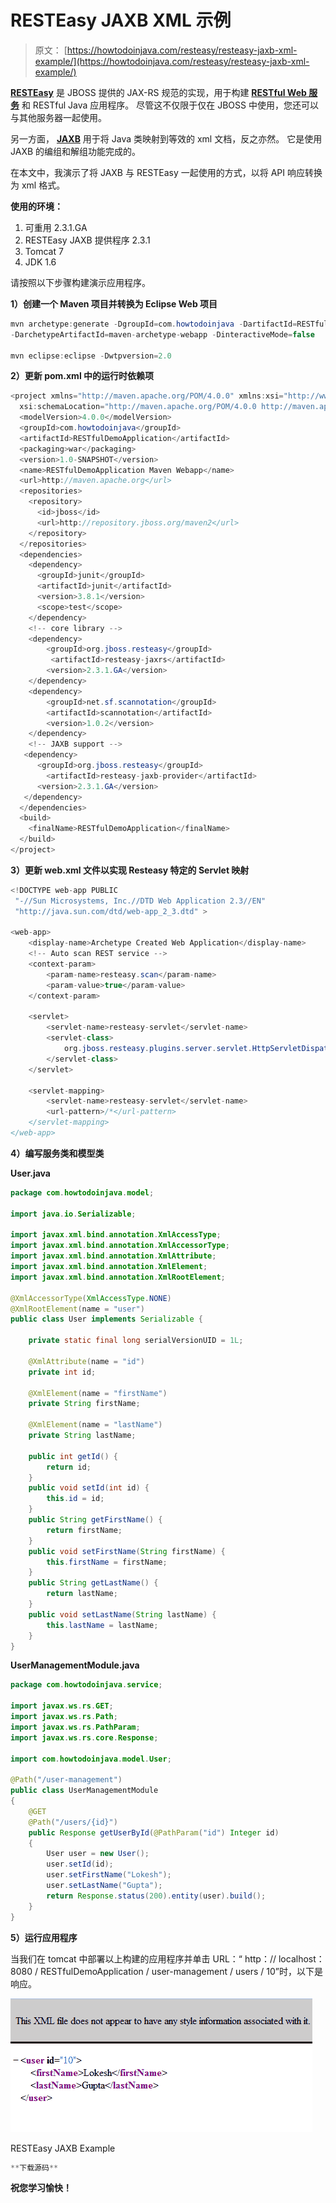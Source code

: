 # RESTEasy JAXB XML 示例

> 原文： [https://howtodoinjava.com/resteasy/resteasy-jaxb-xml-example/](https://howtodoinjava.com/resteasy/resteasy-jaxb-xml-example/)

[**RESTEasy**](http://resteasy.jboss.org/ "resteasy") 是 JBOSS 提供的 JAX-RS 规范的实现，用于构建 **[RESTful Web 服务](//howtodoinjava.com/restful-web-service/ "RESTEasy tutorials")** 和 RESTful Java 应用程序。 尽管这不仅限于仅在 JBOSS 中使用，您还可以与其他服务器一起使用。

另一方面， **[JAXB](https://en.wikipedia.org/wiki/Java_Architecture_for_XML_Binding "jaxb")** 用于将 Java 类映射到等效的 xml 文档，反之亦然。 它是使用 JAXB 的编组和解组功能完成的。

在本文中，我演示了将 JAXB 与 RESTEasy 一起使用的方式，以将 API 响应转换为 xml 格式。

**使用的环境：**

1.  可重用 2.3.1.GA
2.  RESTEasy JAXB 提供程序 2.3.1
3.  Tomcat 7
4.  JDK 1.6

请按照以下步骤构建演示应用程序。

**1）创建一个 Maven 项目并转换为 Eclipse Web 项目**

```java
mvn archetype:generate -DgroupId=com.howtodoinjava -DartifactId=RESTfulDemoApplication 
-DarchetypeArtifactId=maven-archetype-webapp -DinteractiveMode=false

mvn eclipse:eclipse -Dwtpversion=2.0
```

**2）更新 pom.xml 中的运行时依赖项**

```java
<project xmlns="http://maven.apache.org/POM/4.0.0" xmlns:xsi="http://www.w3.org/2001/XMLSchema-instance"
  xsi:schemaLocation="http://maven.apache.org/POM/4.0.0 http://maven.apache.org/maven-v4_0_0.xsd">
  <modelVersion>4.0.0</modelVersion>
  <groupId>com.howtodoinjava</groupId>
  <artifactId>RESTfulDemoApplication</artifactId>
  <packaging>war</packaging>
  <version>1.0-SNAPSHOT</version>
  <name>RESTfulDemoApplication Maven Webapp</name>
  <url>http://maven.apache.org</url>
  <repositories>
   	<repository>
      <id>jboss</id>
      <url>http://repository.jboss.org/maven2</url>
   	</repository>
  </repositories>
  <dependencies>
    <dependency>
      <groupId>junit</groupId>
      <artifactId>junit</artifactId>
      <version>3.8.1</version>
      <scope>test</scope>
    </dependency>
    <!-- core library -->
	<dependency>
		<groupId>org.jboss.resteasy</groupId>
		 <artifactId>resteasy-jaxrs</artifactId>
		<version>2.3.1.GA</version>
	</dependency>
	<dependency>
		<groupId>net.sf.scannotation</groupId>
		<artifactId>scannotation</artifactId>
		<version>1.0.2</version>
	</dependency>
	<!-- JAXB support -->
   <dependency>
      <groupId>org.jboss.resteasy</groupId>
        <artifactId>resteasy-jaxb-provider</artifactId>
      <version>2.3.1.GA</version>
   </dependency>
  </dependencies>
  <build>
    <finalName>RESTfulDemoApplication</finalName>
  </build>
</project>

```

**3）更新 web.xml 文件以实现 Resteasy 特定的 Servlet 映射**

```java
<!DOCTYPE web-app PUBLIC
 "-//Sun Microsystems, Inc.//DTD Web Application 2.3//EN"
 "http://java.sun.com/dtd/web-app_2_3.dtd" >

<web-app>
  	<display-name>Archetype Created Web Application</display-name>
  	<!-- Auto scan REST service -->
	<context-param>
		<param-name>resteasy.scan</param-name>
		<param-value>true</param-value>
	</context-param>

	<servlet>
		<servlet-name>resteasy-servlet</servlet-name>
		<servlet-class>
			org.jboss.resteasy.plugins.server.servlet.HttpServletDispatcher
		</servlet-class>
	</servlet>

	<servlet-mapping>
		<servlet-name>resteasy-servlet</servlet-name>
		<url-pattern>/*</url-pattern>
	</servlet-mapping>
</web-app>

```

**4）编写服务类和模型类**

**User.java**

```java
package com.howtodoinjava.model;

import java.io.Serializable;

import javax.xml.bind.annotation.XmlAccessType;
import javax.xml.bind.annotation.XmlAccessorType;
import javax.xml.bind.annotation.XmlAttribute;
import javax.xml.bind.annotation.XmlElement;
import javax.xml.bind.annotation.XmlRootElement;

@XmlAccessorType(XmlAccessType.NONE)
@XmlRootElement(name = "user")
public class User implements Serializable {

    private static final long serialVersionUID = 1L;

    @XmlAttribute(name = "id")
    private int id;

    @XmlElement(name = "firstName")
    private String firstName;

    @XmlElement(name = "lastName")
    private String lastName;

    public int getId() {
        return id;
    }
    public void setId(int id) {
        this.id = id;
    }
    public String getFirstName() {
        return firstName;
    }
    public void setFirstName(String firstName) {
        this.firstName = firstName;
    }
    public String getLastName() {
        return lastName;
    }
    public void setLastName(String lastName) {
        this.lastName = lastName;
    }
}

```

**UserManagementModule.java**

```java
package com.howtodoinjava.service;

import javax.ws.rs.GET;
import javax.ws.rs.Path;
import javax.ws.rs.PathParam;
import javax.ws.rs.core.Response;

import com.howtodoinjava.model.User;

@Path("/user-management")
public class UserManagementModule
{
	@GET
	@Path("/users/{id}")
	public Response getUserById(@PathParam("id") Integer id)
	{
		User user = new User();
		user.setId(id);
		user.setFirstName("Lokesh");
		user.setLastName("Gupta");
		return Response.status(200).entity(user).build();
	}
}

```

**5）运行应用程序**

当我们在 tomcat 中部署以上构建的应用程序并单击 URL：“ http：// localhost：8080 / RESTfulDemoApplication / user-management / users / 10”时，以下是响应。

![RESTEasy JAXB Example](img/0c16a5e2bcd5920b30d08f94b5f2a291.png)

RESTEasy JAXB Example



```java
**下载源码**
```

**祝您学习愉快！**